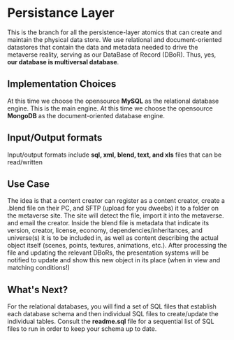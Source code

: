 # Persistance Layer
This is the branch for all the persistence-layer atomics that can create and maintain the physical data store. 
We use relational and document-oriented datastores that contain the data and metadata needed to drive the metaverse reality, serving as our DataBase of Record (DBoR). Thus, yes, **our database is multiversal database**. 
## Implementation Choices
At this time we choose the opensource **MySQL** as the relational database engine. This is the main engine. 
At this time we choose the opensource **MongoDB** as the document-oriented database engine. 
## Input/Output formats
Input/output formats include **sql, xml, blend, text, and xls** files that can be read/written
## Use Case
The idea is that a content creator can register as a content creator, create a .blend file on their PC, and SFTP (upload for you dweebs) it to a folder on the metaverse site. The site will detect the file, import it into the metaverse. and email the creator. Inside the blend file is metadata that indicate its version, creator, license, economy, dependencies/inheritances, and universe(s) it is to be included in, as well as content describing the actual object itself (scenes, points, textures, animations, etc.). After processing the file and updating the relevant DBoRs, the presentation systems will be notified to update and show this new object in its place (when in view and matching conditions!) 
## What's Next?
For the relational databases, you will find a set of SQL files that establish each database schema and then individual SQL files to create/update the individual tables. Consult the **readme.sql** file for a sequential list of SQL files to run in order to keep your schema up to date. 
